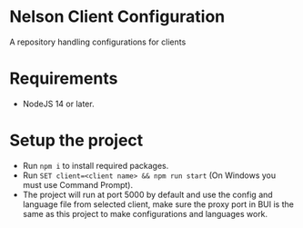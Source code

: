 # Nelson Client Configuration
A repository handling configurations for clients

# Requirements
- NodeJS 14 or later.

# Setup the project
- Run `npm i` to install required packages.
- Run `SET client=<client name> && npm run start` (On Windows you must use Command Prompt).
- The project will run at port 5000 by default and use the config and language file from selected client, make sure the proxy port in BUI is the same as this project to make configurations and languages work.